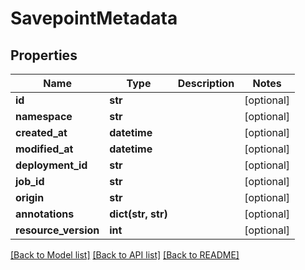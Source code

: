 # SavepointMetadata

## Properties
Name | Type | Description | Notes
------------ | ------------- | ------------- | -------------
**id** | **str** |  | [optional] 
**namespace** | **str** |  | [optional] 
**created_at** | **datetime** |  | [optional] 
**modified_at** | **datetime** |  | [optional] 
**deployment_id** | **str** |  | [optional] 
**job_id** | **str** |  | [optional] 
**origin** | **str** |  | [optional] 
**annotations** | **dict(str, str)** |  | [optional] 
**resource_version** | **int** |  | [optional] 

[[Back to Model list]](../README.md#documentation-for-models) [[Back to API list]](../README.md#documentation-for-api-endpoints) [[Back to README]](../README.md)


